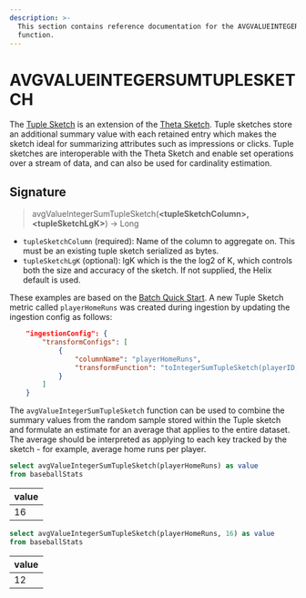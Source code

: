 ```yaml
---
description: >-
  This section contains reference documentation for the AVGVALUEINTEGERSUMTUPLESKETCH
  function.
---
```


# AVGVALUEINTEGERSUMTUPLESKETCH

The [Tuple Sketch](https://datasketches.apache.org/docs/Tuple/TupleOverview.html) is an extension of the [Theta Sketch](https://datasketches.apache.org/docs/Theta/ThetaSketchFramework.html).  Tuple sketches store an additional summary value with each retained entry which makes the sketch ideal for summarizing attributes such as impressions or clicks.  Tuple sketches are interoperable with the Theta Sketch and enable set operations over a stream of data, and can also be used for cardinality estimation.

## Signature

> avgValueIntegerSumTupleSketch(**\<tupleSketchColumn>, \<tupleSketchLgK>**) -> Long

* `tupleSketchColumn` (required): Name of the column to aggregate on.  This must be an existing tuple sketch serialized as bytes.
* `tupleSketchLgK` (optional): lgK which is the the log2 of K, which controls both the size and accuracy of the sketch.  If not supplied, the Helix default is used.

These examples are based on the [Batch Quick Start](../../basics/getting-started/quick-start.md#batch).  A new Tuple Sketch metric called `playerHomeRuns` was created during ingestion by updating the ingestion config as follows:

```json
	"ingestionConfig": {
		"transformConfigs": [
			{
				"columnName": "playerHomeRuns",
				"transformFunction": "toIntegerSumTupleSketch(playerID, homeRuns)"
			}
		]
	}
```

The `avgValueIntegerSumTupleSketch` function can be used to combine the summary values from the random sample stored within the Tuple sketch and formulate an estimate for an average that applies to the entire dataset.  The average should be interpreted as applying to each key tracked by the sketch - for example, average home runs per player.

```sql
select avgValueIntegerSumTupleSketch(playerHomeRuns) as value
from baseballStats 
```

| value |
| ----- |
| 16    |

```sql
select avgValueIntegerSumTupleSketch(playerHomeRuns, 16) as value
from baseballStats 
```

| value |
| ----- |
| 12    |
